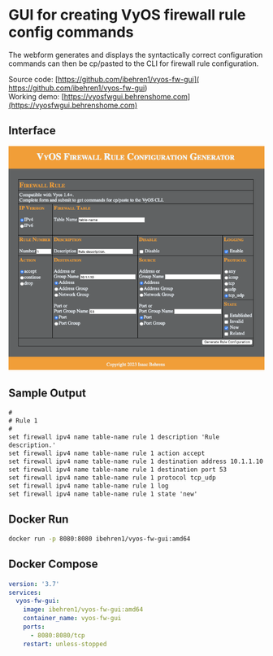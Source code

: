 # GUI for creating VyOS firewall rule config commands

The webform generates and displays the syntactically correct configuration commands can then be cp/pasted to the CLI for firewall rule configuration.

Source code: [https://github.com/ibehren1/vyos-fw-gui]( https://github.com/ibehren1/vyos-fw-gui)  
Working demo:  [https://vyosfwgui.behrenshome.com](https://vyosfwgui.behrenshome.com)

## Interface

![image](./images/vyos-fw-gui_interface.png)

## Sample Output

```text
#
# Rule 1
#
set firewall ipv4 name table-name rule 1 description 'Rule description.'
set firewall ipv4 name table-name rule 1 action accept
set firewall ipv4 name table-name rule 1 destination address 10.1.1.10
set firewall ipv4 name table-name rule 1 destination port 53
set firewall ipv4 name table-name rule 1 protocol tcp_udp
set firewall ipv4 name table-name rule 1 log
set firewall ipv4 name table-name rule 1 state 'new'
```

## Docker Run

```bash
docker run -p 8080:8080 ibehren1/vyos-fw-gui:amd64
```

## Docker Compose

```yaml
version: '3.7'
services:
  vyos-fw-gui:
    image: ibehren1/vyos-fw-gui:amd64
    container_name: vyos-fw-gui
    ports:
      - 8080:8080/tcp
    restart: unless-stopped
```
